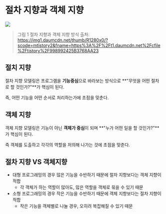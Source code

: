 # 절차 지향과 객체 지향
![](https://img1.daumcdn.net/thumb/R1280x0/?scode=mtistory2&fname=https%3A%2F%2Ft1.daumcdn.net%2Fcfile%2Ftistory%2F998992425B3768AA23)

> 그림 1 절차 지향과 객체 지향 방식
> 출처: https://img1.daumcdn.net/thumb/R1280x0/?scode=mtistory2&fname=https%3A%2F%2Ft1.daumcdn.net%2Fcfile%2Ftistory%2F998992425B3768AA23

## 절치 지향
절차 지향 모델링은 프로그램을 **기능중심**으로 바라보는 방식으로 **"무엇을 어떤 절차로 할 것인가?"**가 핵심이 된다.

즉, 어떤 기능을 어떤 순서로 처리하는가에 초점을 맞춘다.

## 객체 지향
객체 지향 모델링은 기능이 아닌 **객체가 중심**이 되며 **"누가 어떤 일을 할 것인가?"**가 핵심이 된다.

즉 객체를 도출하고 각각의 역할을 저의해 나가는 것에 초점을 맞춘다.

## 절차 지향 VS 객체지향
- 대형 프로그래밍의 경우 많은 기능을 수반하기 때문에 절차 지향보다는 객체 지향이 적합
    - 각 객체가 하는 역할이 많아도, 많은 역할을 객체로 묶을 수 있기 때문
- 소형 프로그래밍의 경우 작은 기능을 수반하기 때문에 객체 지향보다는 절차 지향이 적합
    - 작은 기능을 객체별로 나눌 경우, 오히려 복잡해질 수 있기 때문
    
